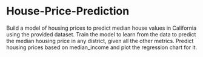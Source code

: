 # House-Price-Prediction
Build a model of housing prices to predict median house values in California using the provided dataset. Train the model to learn from the data to predict the median housing price in any district, given all the other metrics. Predict housing prices based on median_income and plot the regression chart for it.
